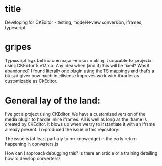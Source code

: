 # title

Developing for CKEditor - testing, model<->view conversion, iframes, typescript

# gripes

Typescript lags behind one major version, making it unusable for projects using CKEditor 5 v12.x.x. Any idea when (and if) this will be fixed? Was it abandoned? I found literally one plugin using the TS mappings and that's a bit sad given how much intellisense improves work with libraries as customizable as CKEditor.

# General lay of the land:

I've got a project using CKEditor. We have a customized version of the media plugin to handle inline iframes. All is well as long as the iframe is created by CKEditor. It blows up when we try to instantiate it with an iframe already present. I reproduced the issue in this repository:

<repo url>
<demo url>

The issue is (at least partially to my knowledge) in the early return happening in converters.js

How can I approach debugging this? Is there an article or a training detailing how to develop converters?
